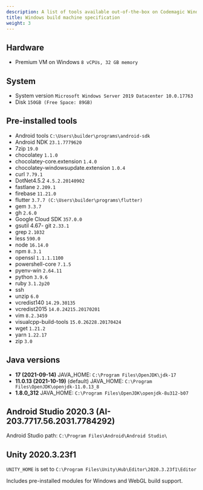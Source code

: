 ```yaml
---
description: A list of tools available out-of-the-box on Codemagic Windows build machines.
title: Windows build machine specification
weight: 3
---
```


## Hardware

- Premium VM on Windows `8 vCPUs, 32 GB memory`

## System

- System version `Microsoft Windows Server 2019 Datacenter 10.0.17763`
- Disk `150GB (Free Space: 89GB)`

## Pre-installed tools

- Android tools `C:\Users\builder\programs\android-sdk`
- Android NDK `23.1.7779620`
- 7zip `19.0`
- chocolatey `1.1.0`
- chocolatey-core.extension `1.4.0`
- chocolatey-windowsupdate.extension `1.0.4`
- curl `7.79.1`
- DotNet4.5.2 `4.5.2.20140902`
- fastlane `2.209.1`
- firebase `11.21.0`
- flutter `3.7.7 (C:\Users\builder\programs\flutter)`
- gem `3.3.7`
- gh `2.6.0`
- Google Cloud SDK `357.0.0`
- gsutil 4.67- git `2.33.1`
- grep `2.1032`
- less `590.0`
- node `16.14.0`
- npm `8.3.1`
- openssl `1.1.1.1100`
- powershell-core `7.1.5`
- pyenv-win `2.64.11`
- python `3.9.6`
- ruby `3.1.2p20`
- ssh
- unzip `6.0`
- vcredist140 `14.29.30135`
- vcredist2015 `14.0.24215.20170201`
- vim `8.2.3459`
- visualcpp-build-tools `15.0.26228.20170424`
- wget `1.21.2`
- yarn `1.22.17`
- zip `3.0`

## Java versions
- **17 (2021-09-14)** JAVA_HOME: `C:\Program Files\OpenJDK\jdk-17`
- **11.0.13 (2021-10-19)** (default) JAVA_HOME: `C:\Program Files\OpenJDK\openjdk-11.0.13_8`
- **1.8.0_312** JAVA_HOME: `C:\Program Files\OpenJDK\openjdk-8u312-b07`

## Android Studio 2020.3 (AI-203.7717.56.2031.7784292)

Android Studio path: `C:\Program Files\Android\Android Studio\`

## Unity 2020.3.23f1

`UNITY_HOME` is set to `C:\Program Files\Unity\Hub\Editor\2020.3.23f1\Editor`

Includes pre-installed modules for Windows and WebGL build support.
